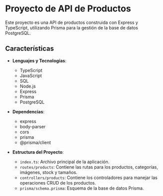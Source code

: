 # Proyecto de API de Productos

Este proyecto es una API de productos construida con Express y TypeScript, utilizando Prisma para la gestión de la base de datos PostgreSQL.

## Características

- **Lenguajes y Tecnologías**:
    - TypeScript
    - JavaScript
    - SQL
    - Node.js
    - Express
    - Prisma
    - PostgreSQL

- **Dependencias**:
    - express
    - body-parser
    - cors
    - prisma
    - @prisma/client

- **Estructura del Proyecto**:
    - `index.ts`: Archivo principal de la aplicación.
    - `routes/products`: Contiene las rutas para los productos, categorías, imágenes, stock y tamaños.
    - `controllers/products`: Contiene los controladores para manejar las operaciones CRUD de los productos.
    - `prisma/schema.prisma`: Esquema de la base de datos Prisma.

